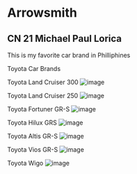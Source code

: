 # Arrowsmith

## CN 21 **Michael** **Paul** **Lorica**

This is my favorite car brand in Philliphines

Toyota Car Brands

Toyota Land Cruiser 300
![image](https://github.com/user-attachments/assets/56decd83-0ffc-4b33-b6d7-63345e2ffcdd)

Toyota Land Cruiser 250
![image](https://github.com/user-attachments/assets/841fc0a9-f24b-4e8e-ac26-13f7519cf697)

Toyota Fortuner GR-S
![image](https://github.com/user-attachments/assets/17eace01-4a00-4433-978b-54c930092e28)

Toyota Hilux GRS
![image](https://github.com/user-attachments/assets/d6ad9639-b2be-4d43-a92d-e21874a8ab75)

Toyota Altis GR-S
![image](https://github.com/user-attachments/assets/c1315469-bb13-43b7-bd8d-0d88fd4c3f5f)

Toyota Vios GR-S
![image](https://github.com/user-attachments/assets/86c2ded5-1988-4e1f-b97e-7906db398455)

Toyota Wigo
![image](https://github.com/user-attachments/assets/35d22d12-d6d7-4660-8380-5895b3292565)
